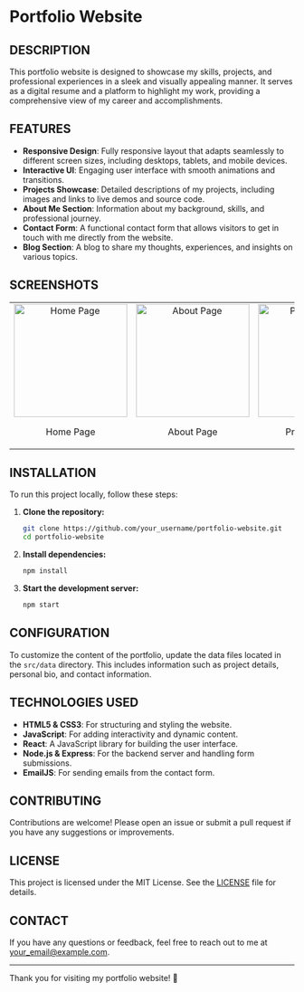 # Portfolio Website

## DESCRIPTION

This portfolio website is designed to showcase my skills, projects, and professional experiences in a sleek and visually appealing manner. It serves as a digital resume and a platform to highlight my work, providing a comprehensive view of my career and accomplishments.

## FEATURES

- **Responsive Design**: Fully responsive layout that adapts seamlessly to different screen sizes, including desktops, tablets, and mobile devices.
- **Interactive UI**: Engaging user interface with smooth animations and transitions.
- **Projects Showcase**: Detailed descriptions of my projects, including images and links to live demos and source code.
- **About Me Section**: Information about my background, skills, and professional journey.
- **Contact Form**: A functional contact form that allows visitors to get in touch with me directly from the website.
- **Blog Section**: A blog to share my thoughts, experiences, and insights on various topics.

## SCREENSHOTS

<table>
  <tr>
    <td style="text-align: center;">
      <img src="path_to_image/homepage.jpg" alt="Home Page" width="200"/>
      <p>Home Page</p>
    </td>
    <td style="text-align: center;">
      <img src="path_to_image/about.jpg" alt="About Page" width="200"/>
      <p>About Page</p>
    </td>
    <td style="text-align: center;">
      <img src="path_to_image/projects.jpg" alt="Projects Page" width="200"/>
      <p>Projects Page</p>
    </td>
    <td style="text-align: center;">
      <img src="path_to_image/contact.jpg" alt="Contact Page" width="200"/>
      <p>Contact Page</p>
    </td>
  </tr>
</table>

## INSTALLATION

To run this project locally, follow these steps:

1. **Clone the repository:**
    ```bash
    git clone https://github.com/your_username/portfolio-website.git
    cd portfolio-website
    ```

2. **Install dependencies:**
    ```bash
    npm install
    ```

3. **Start the development server:**
    ```bash
    npm start
    ```

## CONFIGURATION

To customize the content of the portfolio, update the data files located in the `src/data` directory. This includes information such as project details, personal bio, and contact information.

## TECHNOLOGIES USED

- **HTML5 & CSS3**: For structuring and styling the website.
- **JavaScript**: For adding interactivity and dynamic content.
- **React**: A JavaScript library for building the user interface.
- **Node.js & Express**: For the backend server and handling form submissions.
- **EmailJS**: For sending emails from the contact form.

## CONTRIBUTING

Contributions are welcome! Please open an issue or submit a pull request if you have any suggestions or improvements.

## LICENSE

This project is licensed under the MIT License. See the [LICENSE](LICENSE) file for details.

## CONTACT

If you have any questions or feedback, feel free to reach out to me at your_email@example.com.

---

Thank you for visiting my portfolio website! 🌟
